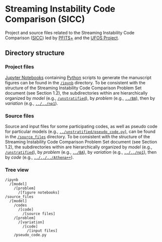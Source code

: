 # Streaming Instability Code Comparison (SICC)

Project and source files related to the Streaming Instability Code Comparison ([SICC](https://www.ufos-project.eu/dust-gas-drag-instability-code-comparison)) led by [PFITS+](https://pfitsplus.github.io/) and the [UFOS Project](https://www.ufos-project.eu/).


## Directory structure

### Project files

[Jupyter Notebooks](https://jupyter.org/) containing [Python](https://www.python.org/) scripts to generate the manuscript figures can be found in the [`/ipynb`](/tree/main/ipynb) directory.
To be consistent with the structure of the Streaming Instability Code Comparison Problem Set document (see Section 1.2), the subdirectories within are hierarchically organized by *model* (e.g., [`/unstratified`](/tree/main/ipynb/unstratified)), by *problem* (e.g., [`../BA`](/tree/main/ipynb/unstratified/BA)), then by *variation* (e.g., [`../../np1`](/tree/main/ipynb/unstratified)).


### Source files

Source and input files for some participating codes, as well as pseudo code for particular models (e.g., [`../unstratified/pseudo_code.py`](/tree/main/source_files/unstratified/pseudo_code.py)), can be found in the [`/source_files`](/tree/main/ipynb) directory.
To be consistent with the structure of the Streaming Instability Code Comparison Problem Set document (see Section 1.2), the subdirectories within are hierarchically organized by *model* (e.g., [`/unstratified`](/tree/main/ipynb/unstratified)), by *problem* (e.g., [`../BA`](/tree/main/ipynb/unstratified/BA)), by *variation* (e.g., [`../../np1`](/tree/main/ipynb/unstratified)), then by *code* (e.g., [`../../../Athena++`](/tree/main/ipynb/unstratified)).


### Tree view

```
/ipynb
  /[model]
    /[problem]
      /[figure notebooks]
/source_files
  /[model]
    /codes
      /[code]
        /[source files]
    /[problem]
      /[variation]
        /[code]
          /[input files]
    /pseudo_code.py
```
